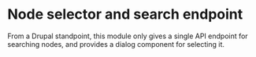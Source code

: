 # Node selector and search endpoint

From a Drupal standpoint, this module only gives a single API endpoint for
searching nodes, and provides a dialog component for selecting it.
